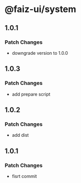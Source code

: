 # @faiz-ui/system

## 1.0.1

### Patch Changes

- downgrade version to 1.0.0

## 1.0.3

### Patch Changes

- add prepare script

## 1.0.2

### Patch Changes

- add dist

## 1.0.1

### Patch Changes

- fisrt commit
